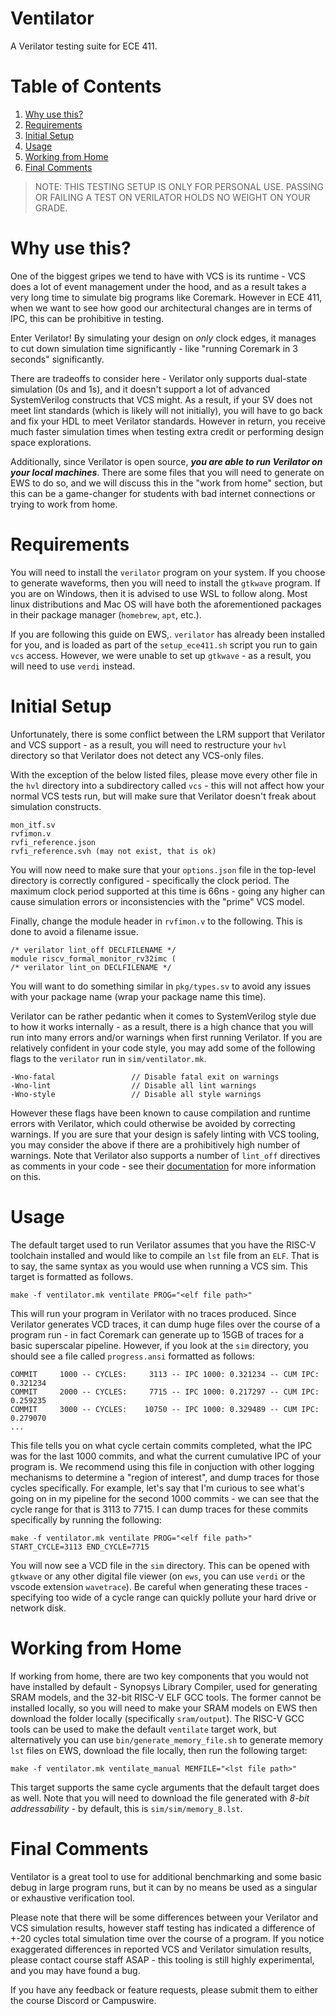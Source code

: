 # Ventilator
A Verilator testing suite for ECE 411.

# Table of Contents

1.  [Why use this?](#org9b466a5)
2.  [Requirements](#org5e0b394)
3.  [Initial Setup](#org85dcb53)
4.  [Usage](#org5582d71)
5.  [Working from Home](#orgd06206d)
6.  [Final Comments](#org26130a9)

> NOTE: THIS TESTING SETUP IS ONLY FOR PERSONAL USE. PASSING OR FAILING A TEST ON VERILATOR HOLDS NO WEIGHT ON YOUR GRADE.


<a id="org9b466a5"></a>

# Why use this?

One of the biggest gripes we tend to have with VCS is its runtime - VCS does a lot of event management under the hood, and as a result takes a very long time to simulate big programs like Coremark. However in ECE 411, when we want to see how good our architectural changes are in terms of IPC, this can be prohibitive in testing.

Enter Verilator! By simulating your design on *only* clock edges, it manages to cut down simulation time significantly - like "running Coremark in 3 seconds" significantly.

There are tradeoffs to consider here - Verilator only supports dual-state simulation (0s and 1s), and it doesn't support a lot of advanced SystemVerilog constructs that VCS might. As a result, if your SV does not meet lint standards (which is likely will not initially), you will have to go back and fix your HDL to meet Verilator standards. However in return, you receive much faster simulation times when testing extra credit or performing design space explorations.

Additionally, since Verilator is open source, ***you are able to run Verilator on your local machines***. There are some files that you will need to generate on EWS to do so, and we will discuss this in the "work from home" section, but this can be a game-changer for students with bad internet connections or trying to work from home.


<a id="org5e0b394"></a>

# Requirements

You will need to install the `verilator` program on your system. If you choose to generate waveforms, then you will need to install the `gtkwave` program. If you are on Windows, then it is advised to use WSL to follow along. Most linux distributions and Mac OS will have both the aforementioned packages in their package manager (`homebrew`, `apt`, etc.).

If you are following this guide on EWS,. `verilator` has already been installed for you, and is loaded as part of the `setup_ece411.sh` script you run to gain `vcs` access. However, we were unable to set up `gtkwave` - as a result, you will need to use `verdi` instead.


<a id="org85dcb53"></a>

# Initial Setup

Unfortunately, there is some conflict between the LRM support that Verilator and VCS support - as a result, you will need to restructure your `hvl` directory so that Verilator does not detect any VCS-only files.

With the exception of the below listed files, please move every other file in the `hvl` directory into a subdirectory called `vcs` - this will not affect how your normal VCS tests run, but will make sure that Verilator doesn't freak about simulation constructs.

    mon_itf.sv
    rvfimon.v
    rvfi_reference.json
    rvfi_reference.svh (may not exist, that is ok)

You will now need to make sure that your `options.json` file in the top-level directory is correctly configured - specifically the clock period. The maximum clock period supported at this time is 66ns - going any higher can cause simulation errors or inconsistencies with the "prime" VCS model.

Finally, change the module header in `rvfimon.v` to the following. This is done to avoid a filename issue.

    /* verilator lint_off DECLFILENAME */
    module riscv_formal_monitor_rv32imc (
    /* verilator lint_on DECLFILENAME */

You will want to do something similar in `pkg/types.sv` to avoid any issues with your package name (wrap your package name this time).

Verilator can be rather pedantic when it comes to SystemVerilog style due to how it works internally - as a result, there is a high chance that you will run into many errors and/or warnings when first running Verilator. If you are relatively confident in your code style, you may add some of the following flags to the `verilator` run in `sim/ventilator.mk`.

    -Wno-fatal                 // Disable fatal exit on warnings
    -Wno-lint                  // Disable all lint warnings
    -Wno-style                 // Disable all style warnings

However these flags have been known to cause compilation and runtime errors with Verilator, which could otherwise be avoided by correcting warnings. If you are sure that your design is safely linting with VCS tooling, you may consider the above if there are a prohibitively high number of warnings. Note that Verilator also supports a number of `lint_off` directives as comments in your code - see their [documentation](https://verilator.org/guide/latest/extensions.html?highlight=lint_off#cmdoption-verilator-32-lint_off) for more information on this.


<a id="org5582d71"></a>

# Usage

The default target used to run Verilator assumes that you have the RISC-V toolchain installed and would like to compile an `lst` file from an `ELF`. That is to say, the same syntax as you would use when running a VCS sim. This target is formatted as follows.

    make -f ventilator.mk ventilate PROG="<elf file path>"

This will run your program in Verilator with no traces produced. Since Verilator generates VCD traces, it can dump huge files over the course of a program run - in fact Coremark can generate up to 15GB of traces for a basic superscalar pipeline. However, if you look at the `sim` directory, you should see a file called `progress.ansi` formatted as follows:

    COMMIT     1000 -- CYCLES:     3113 -- IPC 1000: 0.321234 -- CUM IPC: 0.321234
    COMMIT     2000 -- CYCLES:     7715 -- IPC 1000: 0.217297 -- CUM IPC: 0.259235
    COMMIT     3000 -- CYCLES:    10750 -- IPC 1000: 0.329489 -- CUM IPC: 0.279070
    ...

This file tells you on what cycle certain commits completed, what the IPC was for the last 1000 commits, and what the current cumulative IPC of your program is. We recommend using this file in conjuction with other logging mechanisms to determine a "region of interest", and dump traces for those cycles specifically. For example, let's say that I'm curious to see what's going on in my pipeline for the second 1000 commits - we can see that the cycle range for that is 3113 to 7715. I can dump traces for these commits specifically by running the following:

    make -f ventilator.mk ventilate PROG="<elf file path>" START_CYCLE=3113 END_CYCLE=7715

You will now see a VCD file in the `sim` directory. This can be opened with `gtkwave` or any other digital file viewer (on `ews`, you can use `verdi` or the vscode extension `wavetrace`). Be careful when generating these traces - specifying too wide of a cycle range can quickly pollute your hard drive or network disk.


<a id="orgd06206d"></a>

# Working from Home

If working from home, there are two key components that you would not have installed by default - Synopsys Library Compiler, used for generating SRAM models, and the 32-bit RISC-V ELF GCC tools. The former cannot be installed locally, so you will need to make your SRAM models on EWS then download the folder locally (specifically `sram/output`). The RISC-V GCC tools can be used to make the default `ventilate` target work, but alternatively you can use `bin/generate_memory_file.sh` to generate memory `lst` files on EWS, download the file locally, then run the following target:

    make -f ventilator.mk ventilate_manual MEMFILE="<lst file path>"

This target supports the same cycle arguments that the default target does as well. Note that you will need to download the file generated with *8-bit addressability* - by default, this is `sim/sim/memory_8.lst`.


<a id="org26130a9"></a>

# Final Comments

Ventilator is a great tool to use for additional benchmarking and some basic debug in large program runs, but it can by no means be used as a singular or exhaustive verification tool.

Please note that there will be some differences between your Verilator and VCS simulation results, however staff testing has indicated a difference of +-20 cycles total simulation time over the course of a program. If you notice exaggerated differences in reported VCS and Verilator simulation results, please contact course staff ASAP - this tooling is still highly experimental, and you may have found a bug.

If you have any feedback or feature requests, please submit them to either the course Discord or Campuswire.

